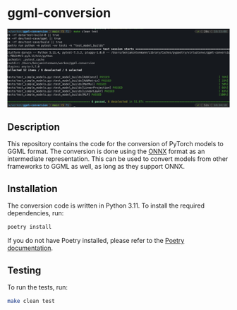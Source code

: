 # ggml-conversion

![achievement](assets/achievement.png)

## Description

This repository contains the code for the conversion of PyTorch models to GGML format. The conversion is done using the
[ONNX](https://onnx.ai/) format as an intermediate representation. This can be used to convert models from other
frameworks to GGML as well, as long as they support ONNX.

## Installation

The conversion code is written in Python 3.11. To install the required dependencies, run:

```bash
poetry install
```

If you do not have Poetry installed, please refer to the [Poetry documentation](https://python-poetry.org/docs/).

## Testing

To run the tests, run:

```bash
make clean test
```
